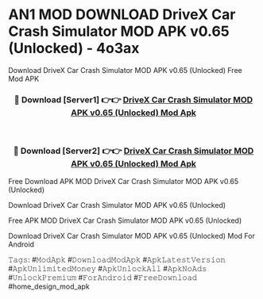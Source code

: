 # AN1 MOD DOWNLOAD DriveX Car Crash Simulator MOD APK v0.65 (Unlocked) - 4o3ax
Download DriveX Car Crash Simulator MOD APK v0.65 (Unlocked) Free Mod APK

<div align="center">
<h3>🔴 Download [Server1] 👉👉 <a href="https://apk-comot.site?title=DriveX_Car_Crash_Simulator_MOD_APK_v0.65_(Unlocked)">DriveX Car Crash Simulator MOD APK v0.65 (Unlocked) Mod Apk</a></h3><br>

<h3>🔴 Download [Server2] 👉👉 <a href="https://apk-comot.site?title=DriveX_Car_Crash_Simulator_MOD_APK_v0.65_(Unlocked)">DriveX Car Crash Simulator MOD APK v0.65 (Unlocked) Mod Apk</a></h3>
</div>


Free Download APK MOD DriveX Car Crash Simulator MOD APK v0.65 (Unlocked)

Download DriveX Car Crash Simulator MOD APK v0.65 (Unlocked) 

Free APK MOD DriveX Car Crash Simulator MOD APK v0.65 (Unlocked) 

Download DriveX Car Crash Simulator MOD APK v0.65 (Unlocked) Mod For Android

𝚃𝚊𝚐𝚜: #𝙼𝚘𝚍𝙰𝚙𝚔 #𝙳𝚘𝚠𝚗𝚕𝚘𝚊𝚍𝙼𝚘𝚍𝙰𝚙𝚔 #𝙰𝚙𝚔𝙻𝚊𝚝𝚎𝚜𝚝𝚅𝚎𝚛𝚜𝚒𝚘𝚗 #𝙰𝚙𝚔𝚄𝚗𝚕𝚒𝚖𝚒𝚝𝚎𝚍𝙼𝚘𝚗𝚎𝚢 #𝙰𝚙𝚔𝚄𝚗𝚕𝚘𝚌𝚔𝙰𝚕𝚕 #𝙰𝚙𝚔𝙽𝚘𝙰𝚍𝚜 #𝚄𝚗𝚕𝚘𝚌𝚔𝙿𝚛𝚎𝚖𝚒𝚞𝚖 #𝙵𝚘𝚛𝙰𝚗𝚍𝚛𝚘𝚒𝚍 #𝙵𝚛𝚎𝚎𝙳𝚘𝚠𝚗𝚕𝚘𝚊𝚍 #home_design_mod_apk